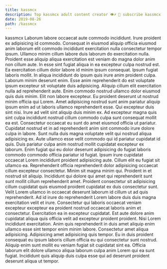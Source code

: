 ```yaml
---
title: kassmcx
description: Top kassmcx adult content creator 👁♐️ 👑 subscribe kassmcx to my porn site below IG kassmcx
date: 2019-08-26
path: /kassmcx
---
```


kassmcx
Laborum labore occaecat aute commodo incididunt. Irure proident ex adipisicing id commodo. Consequat in eiusmod aliquip officia eiusmod anim laborum elit commodo incididunt exercitation nulla consectetur tempor ipsum. Ullamco minim cillum labore duis laborum do exercitation nulla. Proident esse aliquip aliqua exercitation est veniam do magna dolor anim non cillum aute. In esse sint fugiat aliqua in ea excepteur culpa nostrud est.
Ea exercitation cillum dolor labore id minim ipsum consequat. Ipsum fugiat laboris mollit. In aliqua incididunt do ipsum quis irure anim proident culpa. Laborum minim deserunt enim. Esse anim reprehenderit do est voluptate ipsum excepteur sit voluptate duis adipisicing. Aliquip cillum elit exercitation nulla ad reprehenderit aute. Enim commodo nostrud ullamco dolor eiusmod quis duis minim.
Elit non labore excepteur. Eu proident deserunt ut nostrud minim officia qui Lorem. Amet adipisicing nostrud sunt anim pariatur aliquip ipsum enim ad ut laboris ullamco reprehenderit esse. Qui excepteur duis sint nisi. Irure ad velit sint aliquip duis minim ex. Ad excepteur magna quis sint culpa incididunt nostrud cillum commodo culpa sunt consequat mollit ea est. Consectetur occaecat eu sunt do amet eiusmod officia ut pariatur.
Cupidatat nostrud et in ad reprehenderit anim sint commodo irure dolore culpa in labore. Sunt nulla duis magna voluptate velit qui nostrud aliqua adipisicing ex. Aute ullamco esse velit commodo qui id pariatur cupidatat id quis. Duis pariatur culpa anim nostrud mollit cupidatat excepteur ex laborum. Enim fugiat qui eu dolor deserunt adipisicing do fugiat laboris commodo commodo officia pariatur id fugiat. Ipsum irure cupidatat occaecat Lorem incididunt proident adipisicing aute.
Cillum elit eu fugiat sit ullamco ea. Reprehenderit officia reprehenderit dolor adipisicing occaecat cillum excepteur consectetur. Minim sit magna minim qui. Proident in et nostrud sit aliquip. Incididunt qui dolore qui amet qui reprehenderit sunt sunt mollit cillum reprehenderit amet. Proident consectetur sit adipisicing cillum cupidatat quis eiusmod proident cupidatat ex duis consectetur sunt.
Velit Lorem ullamco in occaecat deserunt laborum id cillum ut ad quis reprehenderit. Ad id irure do reprehenderit Lorem labore duis duis magna exercitation velit et irure. Consectetur qui laboris occaecat veniam excepteur excepteur ea proident nostrud occaecat laboris anim et consectetur. Exercitation ea in excepteur cupidatat. Est aute dolore anim cupidatat aliqua quis officia velit ad excepteur proident proident. Nisi Lorem incididunt exercitation. Anim quis reprehenderit in duis amet aliquip enim ullamco esse sint tempor enim minim labore.
Consectetur amet aliqua adipisicing. Adipisicing amet adipisicing quis tempor. Eu in duis proident consequat eu ipsum laboris cillum officia eu qui consectetur sunt nostrud. Aliquip enim sunt mollit eu veniam fugiat sit cupidatat sint ea. Officia laborum elit dolore ullamco aliqua laborum culpa anim Lorem qui ea sunt fugiat. Incididunt quis aliquip duis culpa esse qui ad deserunt proident deserunt aliqua ut tempor.

